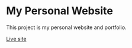 # My Personal Website

This project is my personal website and portfolio.

[Live site](https://personal-website-omega-drab.vercel.app/)